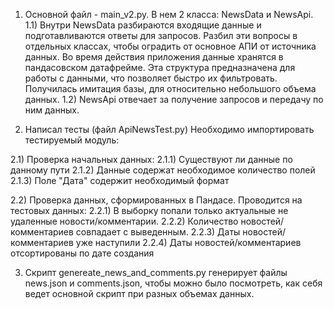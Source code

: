 1) Основной файл - main_v2.py. В нем 2 класса: NewsData и NewsApi. 
 1.1) Внутри NewsData разбираются входящие данные и подготавливаются ответы для запросов. Разбил эти вопросы в отдельных классах, чтобы оградить от основное АПИ от источника данных. Во время действия приложения данные хранятся в пандасовском датафрейме. Эта структура предназначена для работы с данными, что позволяет быстро их фильтровать. Получилась имитация базы, для относительно небольшого объема данных.
 1.2) NewsApi отвечает за получение запросов и передачу по ним данных.

2) Написал тесты (файл ApiNewsTest.py) Необходимо импортировать тестируемый модуль:

 2.1) Проверка начальных данных:
  2.1.1) Существуют ли данные по данному пути
  2.1.2) Данные содержат необходимое количество полей
  2.1.3) Поле "Дата" содержит необходимый формат

 2.2) Проверка данных, сформированных в Пандасе. Проводится на тестовых данных:
  2.2.1) В выборку попали только актуальные не удаленные новости/комментарии.
  2.2.2) Количество новостей/комментариев совпадает с выведенным.
  2.2.3) Даты новостей/комментариев уже наступили
  2.2.4) Даты новостей/комментариев отсортированы по дате создания

3) Скрипт genereate_news_and_comments.py генерирует файлы news.json и comments.json, чтобы можно было посмотреть, как себя ведет основной скрипт при разных объемах данных.
